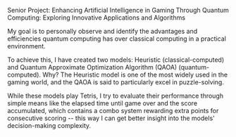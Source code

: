 Senior Project: Enhancing Artificial Intelligence in Gaming Through Quantum Computing: Exploring Innovative Applications and Algorithms

My goal is to personally observe and identify the advantages and efficiencies quantum computing has over classical computing in a practical environment.

To achieve this, I have created two models: Heuristic (classical-computed) and Quantum Approximate Optimization Algorithm (QAOA) (quantum-computed).
Why? The Heuristic model is one of the most widely used in the gaming world, and the QAOA is said to particularly excel in puzzle-solving.

While these models play Tetris, I try to evaluate their performance through simple means like the elapsed time until game over and the score accumulated,
  which contains a combo system rewarding extra points for consecutive scoring -- this way I can get better insight into the models' decision-making complexity.
